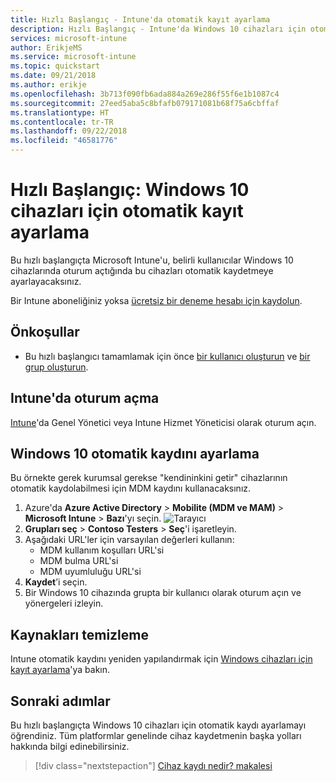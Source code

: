 ```yaml
---
title: Hızlı Başlangıç - Intune'da otomatik kayıt ayarlama
description: Hızlı Başlangıç - Intune'da Windows 10 cihazları için otomatik kayıt ayarlayın.
services: microsoft-intune
author: ErikjeMS
ms.service: microsoft-intune
ms.topic: quickstart
ms.date: 09/21/2018
ms.author: erikje
ms.openlocfilehash: 3b713f090fb6ada884a269e286f55f6e1b1087c4
ms.sourcegitcommit: 27eed5aba5c8bfafb079171081b68f75a6cbffaf
ms.translationtype: HT
ms.contentlocale: tr-TR
ms.lasthandoff: 09/22/2018
ms.locfileid: "46581776"
---
```

# <a name="quickstart-set-up-automatic-enrollment-for-windows-10-devices"></a>Hızlı Başlangıç: Windows 10 cihazları için otomatik kayıt ayarlama

Bu hızlı başlangıçta Microsoft Intune'u, belirli kullanıcılar Windows 10 cihazlarında oturum açtığında bu cihazları otomatik kaydetmeye ayarlayacaksınız.

Bir Intune aboneliğiniz yoksa [ücretsiz bir deneme hesabı için kaydolun](free-trial-sign-up.md).

## <a name="prerequisites"></a>Önkoşullar

- Bu hızlı başlangıcı tamamlamak için önce [bir kullanıcı oluşturun](quickstart-create-user.md) ve [bir grup oluşturun](quickstart-create-group.md).

## <a name="sign-in-to-intune"></a>Intune'da oturum açma

[Intune](https://aka.ms/intuneportal)'da Genel Yönetici veya Intune Hizmet Yöneticisi olarak oturum açın.

## <a name="set-up-windows-10-automatic-enrollment"></a>Windows 10 otomatik kaydını ayarlama

Bu örnekte gerek kurumsal gerekse "kendininkini getir" cihazlarının otomatik kaydolabilmesi için MDM kaydını kullanacaksınız.

1. Azure'da **Azure Active Directory** > **Mobilite (MDM ve MAM)** > **Microsoft Intune** > **Bazı**'yı seçin.
![Tarayıcı](media/quickstart-setup-auto-enrollment/setup-automatic-enrollment-win10.png)
2. **Grupları seç** > **Contoso Testers** > **Seç**'i işaretleyin.
3. Aşağıdaki URL'ler için varsayılan değerleri kullanın:
    - MDM kullanım koşulları URL'si
    - MDM bulma URL'si
    - MDM uyumluluğu URL'si
4. **Kaydet**’i seçin.
5. Bir Windows 10 cihazında grupta bir kullanıcı olarak oturum açın ve yönergeleri izleyin.

## <a name="clean-up-resources"></a>Kaynakları temizleme

Intune otomatik kaydını yeniden yapılandırmak için [Windows cihazları için kayıt ayarlama](windows-enroll.md)'ya bakın.

## <a name="next-steps"></a>Sonraki adımlar

Bu hızlı başlangıçta Windows 10 cihazları için otomatik kaydı ayarlamayı öğrendiniz. Tüm platformlar genelinde cihaz kaydetmenin başka yolları hakkında bilgi edinebilirsiniz.

> [!div class="nextstepaction"]
> [Cihaz kaydı nedir? makalesi](device-enrollment.md)